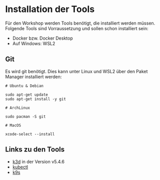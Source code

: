 # Installation der Tools

Für den Workshop werden Tools benötigt, die installiert werden müssen. Folgende Tools sind Vorraussetzung und sollen schon installiert sein:

* Docker bzw. Docker Desktop
* Auf Windows: WSL2

## Git

Es wird git benötigt. Dies kann unter Linux und WSL2 über den Paket Manager installiert werden:

```
# Ubuntu & Debian

sudo apt-get update 
sudo apt-get install -y git

# ArchLinux

sudo pacman -S git

# MacOS

xcode-select --install
```

## Links zu den Tools

* [k3d](https://github.com/k3d-io/k3d) in der Version v5.4.6
* [kubectl](https://kubernetes.io/docs/tasks/tools/)
* [k9s](https://github.com/derailed/k9s)